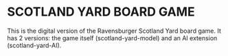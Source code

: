 # SCOTLAND YARD BOARD GAME
This is the digital version of the Ravensburger Scotland Yard board game. 
It has 2 versions: the game itself (scotland-yard-model) and an AI extension (scotland-yard-AI).

